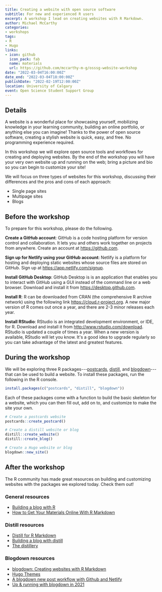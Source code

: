 ```yaml
---
title: Creating a website with open source software
subtitle: For new and experienced R users
excerpt: A workshop I lead on creating websites with R Markdown.
author: Michael McCarthy
categories:
- workshops
tags:
- R
- Hugo
links:
- icon: github
  icon_pack: fab
  name: materials
  url: https://github.com/mccarthy-m-g/osssg-website-workshop
date: "2022-03-04T16:00:00Z"
date_end: "2022-03-04T18:00:00Z"
publishDate: "2022-02-19T12:00:00Z"
location: University of Calgary
event: Open Science Student Support Group
---
```


## Details

A website is a wonderful place for showcasing yourself, mobilizing knowledge in your learning community, building an online portfolio, or anything else you can imagine! Thanks to the power of open source software, creating a stylish website is quick, easy, and free. No programming experience required.

In this workshop we will explore open source tools and workflows for creating and deploying websites. By the end of the workshop you will have your very own website up and running on the web; bring a picture and bio so you can begin to customize your site!

We will focus on three types of websites for this workshop, discussing their differences and the pros and cons of each approach:

-   Single page sites
-   Multipage sites
-   Blogs

## Before the workshop

To prepare for this workshop, please do the following.

**Create a GitHub account**: GitHub is a code hosting platform for version control and collaboration. It lets you and others work together on projects from anywhere. Create an account at <https://github.com>.

**Sign up for Netlify using your GitHub account**: Netlify is a platform for hosting and deploying static websites whose source files are stored on GitHub. Sign up at <https://app.netlify.com/signup>.

**Install GitHub Desktop**: GitHub Desktop is is an application that enables you to interact with GitHub using a GUI instead of the command line or a web browser. Download and install it from <https://desktop.github.com>.

**Install R**: R can be downloaded from CRAN (the comprehensive R archive network) using the following link <https://cloud.r-project.org>. A new major version of R comes out once a year, and there are 2-3 minor releases each year.

**Install RStudio**: RStudio is an integrated development environment, or IDE, for R. Download and install it from <http://www.rstudio.com/download>. RStudio is updated a couple of times a year. When a new version is available, RStudio will let you know. It's a good idea to upgrade regularly so you can take advantage of the latest and greatest features.

## During the workshop

We will be exploring three R packages---[postcards](https://github.com/seankross/postcards), [distill](https://rstudio.github.io/distill/), and [blogdown](https://pkgs.rstudio.com/blogdown/)---that can be used to build a website. To install these packages, run the following in the R console.

```r
install.packages(c("postcards", "distill", "blogdown"))
```

Each of these packages come with a function to build the basic skeleton for a website, which you can then fill out, add on to, and customize to make the site your own.

```r
# Create a postcards website
postcards::create_postcard()

# Create a distill website or blog
distill::create_website()
distill::create_blog()

# Create a Hugo website or blog
blogdown::new_site()
```

## After the workshop

The R community has made great resources on building and customizing websites with the packages we explored today. Check them out!

### General resources

- [Building a blog with R](https://youtu.be/MrW5XFf7aps)
- [How to Get Your Materials Online With R Markdown](https://youtu.be/QcE4RBH2auQ)

### Distill resources

- [Distill for R Markdown](https://rstudio.github.io/distill/)
- [Building a blog with distill](https://themockup.blog/posts/2020-08-01-building-a-blog-with-distill/)
- [The distillery](https://distillery.rbind.io/)

### Blogdown resources

- [blogdown: Creating websites with R Markdown](https://bookdown.org/yihui/blogdown/)
- [Hugo Themes](https://themes.gohugo.io/)
- [A blogdown new post workflow with Github and Netlify](https://www.garrickadenbuie.com/blog/blogdown-netlify-new-post-workflow/)
- [Up & running with blogdown in 2021](https://www.apreshill.com/blog/2020-12-new-year-new-blogdown/)
